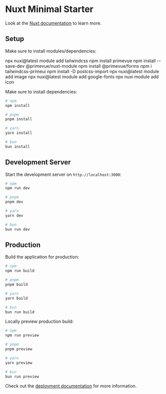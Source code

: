 # Nuxt Minimal Starter

Look at the [Nuxt documentation](https://nuxt.com/docs/getting-started/introduction) to learn more.

## Setup

Make sure to install modules/dependencies:

npx nuxi@latest module add tailwindcss
npm install primevue
npm install --save-dev @primevue/nuxt-module
npm install @primevue/forms
npm i tailwindcss-primeui
npm install -D postcss-import
npx nuxi@latest module add image
npx nuxi@latest module add google-fonts
npx nuxi module add icon


Make sure to install dependencies:

```bash
# npm
npm install

# pnpm
pnpm install

# yarn
yarn install

# bun
bun install
```

## Development Server

Start the development server on `http://localhost:3000`:

```bash
# npm
npm run dev

# pnpm
pnpm dev

# yarn
yarn dev

# bun
bun run dev
```

## Production

Build the application for production:

```bash
# npm
npm run build

# pnpm
pnpm build

# yarn
yarn build

# bun
bun run build
```

Locally preview production build:

```bash
# npm
npm run preview

# pnpm
pnpm preview

# yarn
yarn preview

# bun
bun run preview
```

Check out the [deployment documentation](https://nuxt.com/docs/getting-started/deployment) for more information.

